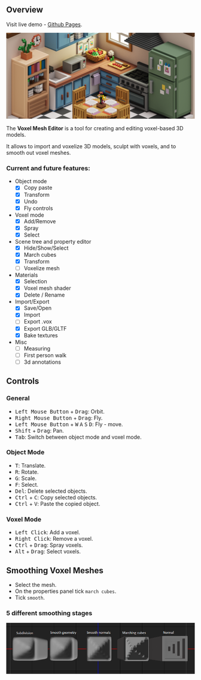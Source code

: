 ## Overview
Visit live demo - [Github Pages](https://gharielsl.github.io/voxel-mesh-editor).


![](./images/voxels.png)


The **Voxel Mesh Editor** is a tool for creating and editing voxel-based 3D models.

It allows to import and voxelize 3D models, sculpt with voxels, and to smooth out voxel meshes.

### Current and future features: 
- Object mode
    - [x] Copy paste
    - [x] Transform
    - [x] Undo
    - [x] Fly controls
- Voxel mode
    - [x] Add/Remove
    - [x] Spray
    - [x] Select
- Scene tree and property editor
    - [x] Hide/Show/Select
    - [x] March cubes
    - [x] Transform
    - [ ] Voxelize mesh
- Materials
    - [x] Selection
    - [x] Voxel mesh shader
    - [x] Delete / Rename
- Import/Export
    - [x] Save/Open
    - [x] Import
    - [ ] Export .vox
    - [x] Export GLB/GLTF
    - [x] Bake textures
- Misc
    - [ ] Measuring
    - [ ] First person walk
    - [ ] 3d annotations

## Controls

### General
- <kbd>Left Mouse Button</kbd> + <kbd>Drag</kbd>: Orbit.
- <kbd>Right Mouse Button</kbd> + <kbd>Drag</kbd>: Fly.
- <kbd>Left Mouse Button</kbd> + <kbd>W</kbd>  <kbd>A</kbd>  <kbd>S</kbd>  <kbd>D</kbd>: Fly - move.
- <kbd>Shift</kbd> + <kbd>Drag</kbd>: Pan.
- <kbd>Tab</kbd>: Switch between object mode and voxel mode.

### Object Mode
- <kbd>T</kbd>: Translate.
- <kbd>R</kbd>: Rotate.
- <kbd>G</kbd>: Scale.
- <kbd>F</kbd>: Select.
- <kbd>Del</kbd>: Delete selected objects.
- <kbd>Ctrl</kbd> + <kbd>C</kbd>: Copy selected objects.
- <kbd>Ctrl</kbd> + <kbd>V</kbd>: Paste the copied object.

### Voxel Mode
- <kbd>Left Click</kbd>: Add a voxel.
- <kbd>Right Click</kbd>: Remove a voxel.
- <kbd>Ctrl</kbd> + <kbd>Drag</kbd>: Spray voxels.
- <kbd>Alt</kbd> + <kbd>Drag</kbd>: Select voxels.

## Smoothing Voxel Meshes
- Select the mesh.
- On the properties panel tick `march cubes`.
- Tick `smooth`.

### 5 different smoothing stages

![](images/detail.png)